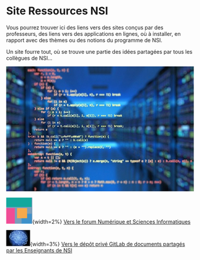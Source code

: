 # Site Ressources NSI

Vous pourrez trouver ici des liens vers des sites conçus par des professeurs, des liens vers des applications en lignes, où à installer, en rapport avec des thèmes ou des notions du programme de NSI.

Un site fourre tout, où se trouve une partie des idées partagées par tous les collègues de NSI...



![NSI](/images/source.jpg)

![NSI](/images/logo-forum.png){width=2%}  [Vers le forum Numérique et Sciences Informatiques](https://mooc-forums.inria.fr/moocnsi/) 

![NSI](/images/eskool.jpg){width=3%}   [Vers le dépôt privé GitLab de documents partagés par les Enseignants de NSI](https://gitlab.com/eskool/profs-info/nsi-prive) 

